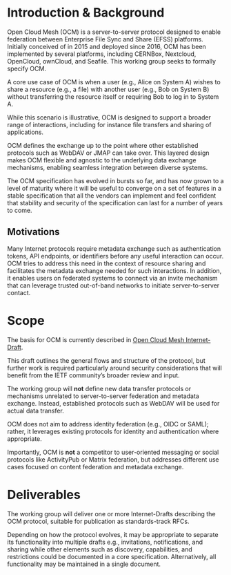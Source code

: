 # Introduction & Background

Open Cloud Mesh (OCM) is a server-to-server protocol designed to enable
federation between Enterprise File Sync and Share (EFSS) platforms.
Initially conceived of in 2015 and deployed since 2016, OCM has been
implemented by several platforms, including CERNBox, Nextcloud,
OpenCloud, ownCloud, and Seafile. This working group seeks to formally
specify OCM.

A core use case of OCM is when a user (e.g., Alice on System A) wishes
to share a resource (e.g., a file) with another user (e.g., Bob on
System B) without transferring the resource itself or requiring Bob to
log in to System A.

While this scenario is illustrative, OCM is designed to support a broader
range of interactions, including for instance file transfers and sharing
of applications.

OCM defines the exchange up to the point where other established
protocols such as WebDAV or JMAP can take over. This layered design
makes OCM flexible and agnostic to the underlying data exchange
mechanisms, enabling seamless integration between diverse systems.

The OCM specification has evolved in bursts so far, and has now grown
to a level of maturity where it will be useful to converge on a set of
features in a stable specification that all the vendors can implement
and feel confident that stability and security of the specification can
last for a number of years to come.

## Motivations

Many Internet protocols require metadata exchange such as
authentication tokens, API endpoints, or identifiers before any useful
interaction can occur. OCM tries to address this need in the context of
resource sharing and facilitates the metadata exchange needed for such
interactions. In addition, it enables users on federated systems to
connect via an invite mechanism that can leverage trusted out-of-band
networks to initiate server-to-server contact.

# Scope

The basis for OCM is currently described in [Open Cloud
Mesh Internet-Draft](https://datatracker.ietf.org/doc/draft-lopresti-open-cloud-mesh/).

This draft outlines the general flows and structure of the protocol,
but further work is required particularly around security
considerations that will benefit from the IETF community’s broader
review and input.

The working group will **not** define new data transfer protocols or
mechanisms unrelated to server-to-server federation and metadata
exchange. Instead, established protocols such as WebDAV will be used
for actual data transfer.

OCM does not aim to address identity federation (e.g., OIDC or SAML);
rather, it leverages existing protocols for identity and authentication
where appropriate.

Importantly, OCM is **not** a competitor to user-oriented messaging or
social protocols like ActivityPub or Matrix federation, but addresses
different use cases focused on content federation and metadata
exchange.

# Deliverables

The working group will deliver one or more Internet-Drafts describing
the OCM protocol, suitable for publication as standards-track RFCs.

Depending on how the protocol evolves, it may be appropriate to
separate its functionality into multiple drafts e.g., invitations,
notifications, and sharing while other elements such as discovery,
capabilities, and restrictions could be documented in a core
specification. Alternatively, all functionality may be maintained in a
single document.
